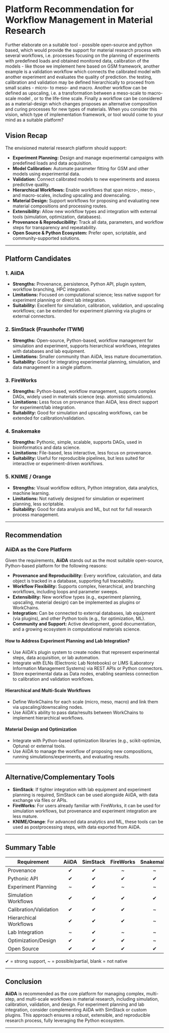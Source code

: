 # Platform Recommendation for Workflow Management in Material Research

Further elaborate on a suitable tool - possible open-source and python based, which would provide the support for material research process with several workflows, i.e. processes focusing on the planning of experiments with predefined loads and obtained monitored data, calibration of the models - like those we implement here based on GSM framework, another example is a validation workflow which connects the calibrated model with another experiment and evaluates the quality of prediction. the testing, calibration and validation may be defined hierarchically to proceed from small scales - micro- to meso- and macro. Another workflow can be defined as upscaling, i.e. a transformation between a meso-scale to macro-scale model , or to the life-time scale. Finally a workflow can be considered as a material-design which changes proposes an alternative composition and curing processes for new types of materials. When you consider this vision, which type of implementation framework, or tool would come to your mind as a suitable platform?

## Vision Recap

The envisioned material research platform should support:
- **Experiment Planning:** Design and manage experimental campaigns with predefined loads and data acquisition.
- **Model Calibration:** Automate parameter fitting for GSM and other models using experimental data.
- **Validation:** Connect calibrated models to new experiments and assess predictive quality.
- **Hierarchical Workflows:** Enable workflows that span micro-, meso-, and macro-scales, including upscaling and downscaling.
- **Material Design:** Support workflows for proposing and evaluating new material compositions and processing routes.
- **Extensibility:** Allow new workflow types and integration with external tools (simulation, optimization, databases).
- **Provenance & Reproducibility:** Track all data, parameters, and workflow steps for transparency and repeatability.
- **Open Source & Python Ecosystem:** Prefer open, scriptable, and community-supported solutions.

---

## Platform Candidates

### 1. **AiiDA**
- **Strengths:** Provenance, persistence, Python API, plugin system, workflow branching, HPC integration.
- **Limitations:** Focused on computational science; less native support for experiment planning or direct lab integration.
- **Suitability:** Excellent for simulation, calibration, validation, and upscaling workflows; can be extended for experiment planning via plugins or external connectors.

### 2. **SimStack (Fraunhofer ITWM)**
- **Strengths:** Open-source, Python-based, workflow management for simulation and experiment, supports hierarchical workflows, integrates with databases and lab equipment.
- **Limitations:** Smaller community than AiiDA, less mature documentation.
- **Suitability:** Good for integrating experimental planning, simulation, and data management in a single platform.

### 3. **FireWorks**
- **Strengths:** Python-based, workflow management, supports complex DAGs, widely used in materials science (esp. atomistic simulations).
- **Limitations:** Less focus on provenance than AiiDA, less direct support for experiment/lab integration.
- **Suitability:** Good for simulation and upscaling workflows, can be extended for calibration/validation.

### 4. **Snakemake**
- **Strengths:** Pythonic, simple, scalable, supports DAGs, used in bioinformatics and data science.
- **Limitations:** File-based, less interactive, less focus on provenance.
- **Suitability:** Useful for reproducible pipelines, but less suited for interactive or experiment-driven workflows.

### 5. **KNIME / Orange**
- **Strengths:** Visual workflow editors, Python integration, data analytics, machine learning.
- **Limitations:** Not natively designed for simulation or experiment planning, less scriptable.
- **Suitability:** Good for data analysis and ML, but not for full research process management.

---

## Recommendation

### **AiiDA as the Core Platform**

Given the requirements, **AiiDA** stands out as the most suitable open-source, Python-based platform for the following reasons:

- **Provenance and Reproducibility:** Every workflow, calculation, and data object is tracked in a database, supporting full traceability.
- **Workflow Flexibility:** Supports complex, hierarchical, and branching workflows, including loops and parameter sweeps.
- **Extensibility:** New workflow types (e.g., experiment planning, upscaling, material design) can be implemented as plugins or WorkChains.
- **Integration:** Can be connected to external databases, lab equipment (via plugins), and other Python tools (e.g., for optimization, ML).
- **Community and Support:** Active development, good documentation, and a growing ecosystem in computational materials science.

#### **How to Address Experiment Planning and Lab Integration?**
- Use AiiDA's plugin system to create nodes that represent experimental steps, data acquisition, or lab automation.
- Integrate with ELNs (Electronic Lab Notebooks) or LIMS (Laboratory Information Management Systems) via REST APIs or Python connectors.
- Store experimental data as Data nodes, enabling seamless connection to calibration and validation workflows.

#### **Hierarchical and Multi-Scale Workflows**
- Define WorkChains for each scale (micro, meso, macro) and link them via upscaling/downscaling nodes.
- Use AiiDA's ability to pass data/results between WorkChains to implement hierarchical workflows.

#### **Material Design and Optimization**
- Integrate with Python-based optimization libraries (e.g., scikit-optimize, Optuna) or external tools.
- Use AiiDA to manage the workflow of proposing new compositions, running simulations/experiments, and evaluating results.

---

## Alternative/Complementary Tools

- **SimStack**: If tighter integration with lab equipment and experiment planning is required, SimStack can be used alongside AiiDA, with data exchange via files or APIs.
- **FireWorks**: For users already familiar with FireWorks, it can be used for simulation workflows, but provenance and experiment integration are less mature.
- **KNIME/Orange**: For advanced data analytics and ML, these tools can be used as postprocessing steps, with data exported from AiiDA.

---

## Summary Table

| Requirement           | AiiDA | SimStack | FireWorks | Snakemake | KNIME/Orange |
|-----------------------|:-----:|:--------:|:---------:|:---------:|:------------:|
| Provenance            |   ✔   |    ✔     |     ~     |     ~     |      ~       |
| Pythonic API          |   ✔   |    ✔     |     ✔     |     ✔     |      ✔       |
| Experiment Planning   |   ~   |    ✔     |     ~     |     ~     |      ~       |
| Simulation Workflows  |   ✔   |    ✔     |     ✔     |     ✔     |      ~       |
| Calibration/Validation|   ✔   |    ✔     |     ✔     |     ~     |      ~       |
| Hierarchical Workflows|   ✔   |    ✔     |     ✔     |     ~     |      ~       |
| Lab Integration       |   ~   |    ✔     |     ~     |     ~     |      ~       |
| Optimization/Design   |   ✔   |    ✔     |     ✔     |     ~     |      ✔       |
| Open Source           |   ✔   |    ✔     |     ✔     |     ✔     |      ✔       |

✔ = strong support, ~ = possible/partial, blank = not native

---

## Conclusion

**AiiDA** is recommended as the core platform for managing complex, multi-step, and multi-scale workflows in material research, including simulation, calibration, validation, and design. For experiment planning and lab integration, consider complementing AiiDA with SimStack or custom plugins. This approach ensures a robust, extensible, and reproducible research process, fully leveraging the Python ecosystem.

---
